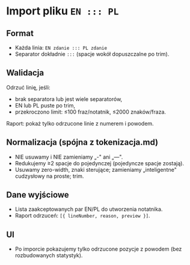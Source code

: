 # Import pliku `EN ::: PL`

## Format

- Każda linia: `EN zdanie ::: PL zdanie`
- Separator dokładnie `:::` (spacje wokół dopuszczalne po trim).

## Walidacja

Odrzuć linię, jeśli:

- brak separatora lub jest wiele separatorów,
- EN lub PL puste po trim,
- przekroczono limit: ≤100 fraz/notatnik, ≤2000 znaków/fraza.

Raport: pokaż tylko odrzucone linie z numerem i powodem.

## Normalizacja (spójna z tokenizacja.md)

- NIE usuwamy i NIE zamieniamy „-" ani „—".
- Redukujemy ≥2 spacje do pojedynczej (pojedyncze spacje zostają).
- Usuwamy zero-width, znaki sterujące; zamieniamy „inteligentne" cudzysłowy na proste; trim.

## Dane wyjściowe

- Lista zaakceptowanych par EN/PL do utworzenia notatnika.
- Raport odrzuceń: `[{ lineNumber, reason, preview }]`.

## UI

- Po imporcie pokazujemy tylko odrzucone pozycje z powodem (bez rozbudowanych statystyk).
